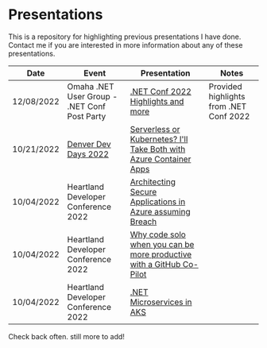 # Presentations
This is a repository for highlighting previous presentations I have done.  Contact me if you are interested in more information about any of these presentations.

Date       | Event                                        | Presentation                            | Notes
-------|--------------------------------------------------|-----------------------------------------|----------------------------------------
12/08/2022 | Omaha .NET User Group - .NET Conf Post Party | [.NET Conf 2022 Highlights and more](decks/2022/dotnetug1208_netconf_highlights.pdf)      | Provided highlights from .NET Conf 2022 
10/21/2022 | [Denver Dev Days 2022](https://denverdevday.com)| [Serverless or Kubernetes? I'll Take Both with Azure Container Apps](decks/2022/2022-DDD-Azure-Container-Apps.pdf)
10/04/2022 | Heartland Developer Conference 2022 | [Architecting Secure Applications in Azure assuming Breach](decks/2022/HDC2022-Assume-Breach-Security-Talk.pdf)
10/04/2022 | Heartland Developer Conference 2022 | [Why code solo when you can be more productive with a GitHub Co-Pilot](decks/2022/HDC2022-GitHub-Copilot.pdf)
10/04/2022 | Heartland Developer Conference 2022 | [.NET Microservices in AKS](decks/2022/HDC2022-dotnetmicroservices_in_aks.pdf)


Check back often.  still more to add!